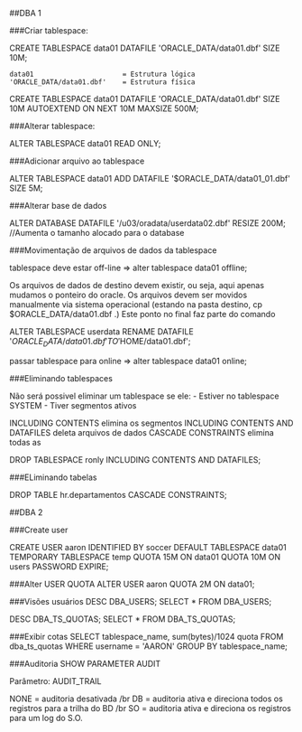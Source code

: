 ##DBA 1

###Criar tablespace:

CREATE TABLESPACE data01 
	DATAFILE 'ORACLE_DATA/data01.dbf' SIZE 10M;
    
    data01 						= Estrutura lógica
	'ORACLE_DATA/data01.dbf' 	= Estrutura física    

CREATE TABLESPACE data01
	DATAFILE 'ORACLE_DATA/data01.dbf' SIZE 10M
    AUTOEXTEND ON NEXT 10M MAXSIZE 500M;


###Alterar tablespace:

ALTER TABLESPACE data01 READ ONLY;


###Adicionar arquivo ao tablespace

ALTER TABLESPACE data01
	ADD DATAFILE '$ORACLE_DATA/data01_01.dbf' SIZE 5M;


###Alterar base de dados

ALTER DATABASE
	DATAFILE '/u03/oradata/userdata02.dbf'
    RESIZE 200M;	//Aumenta o tamanho alocado para o database
    
###Movimentação de arquivos de dados da tablespace

tablespace deve estar off-line => alter tablespace data01 offline;

Os arquivos de dados de destino devem existir, ou seja, aqui apenas mudamos o ponteiro do oracle. Os arquivos devem ser movidos manualmente via sistema operacional (estando na pasta destino, cp $ORACLE_DATA/data01.dbf .) Este ponto no final faz parte do comando

ALTER TABLESPACE userdata RENAME
	DATAFILE '$ORACLE_DATA/data01.dbf'
    TO '$HOME/data01.dbf';
    
passar tablespace para online => alter tablespace data01 online;


###Eliminando tablespaces

Não será possivel eliminar um tablespace se ele:
	- Estiver no tablespace SYSTEM
    - Tiver segmentos ativos
    
INCLUDING CONTENTS elimina os segmentos
INCLUDING CONTENTS AND DATAFILES deleta arquivos de dados
CASCADE CONSTRAINTS elimina todas as 

DROP TABLESPACE ronly INCLUDING CONTENTS AND DATAFILES;

###ELiminando tabelas

DROP TABLE hr.departamentos
CASCADE CONSTRAINTS;

##DBA 2

###Create user

CREATE USER aaron
IDENTIFIED BY soccer
DEFAULT TABLESPACE data01
TEMPORARY TABLESPACE temp
QUOTA 15M ON data01
QUOTA 10M ON users
PASSWORD EXPIRE;

###Alter USER QUOTA
ALTER USER aaron
QUOTA 2M ON data01;

###Visões usuários
DESC DBA_USERS;
SELECT * FROM DBA_USERS;

DESC DBA_TS_QUOTAS;
SELECT * FROM DBA_TS_QUOTAS;

###Exibir cotas
SELECT tablespace_name, sum(bytes)/1024 quota
FROM dba_ts_quotas
WHERE username = 'AARON'
GROUP BY tablespace_name;

###Auditoria
SHOW PARAMETER AUDIT

Parâmetro: AUDIT_TRAIL

NONE = auditoria desativada /br
DB   = auditoria ativa e direciona todos os registros para a trilha do BD /br
SO   = auditoria ativa e direciona os registros para um log do S.O.
